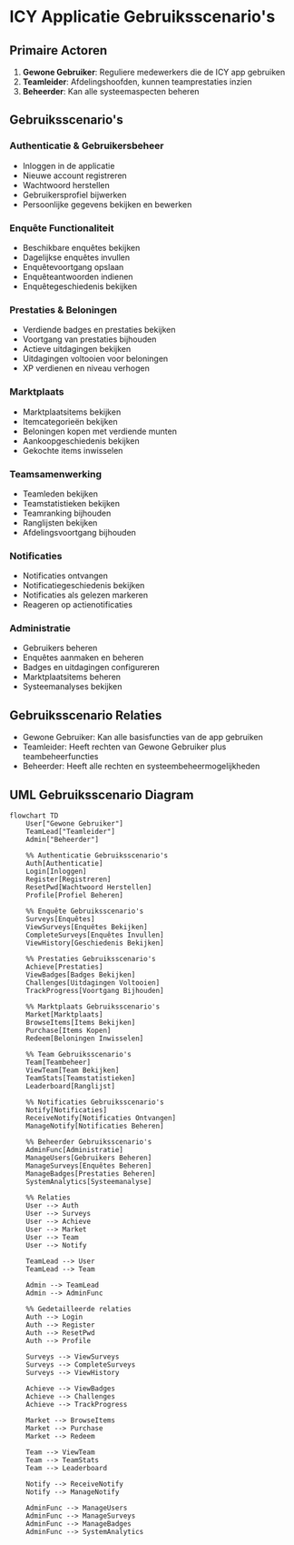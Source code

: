 # ICY Applicatie Gebruiksscenario's

## Primaire Actoren

1. **Gewone Gebruiker**: Reguliere medewerkers die de ICY app gebruiken
2. **Teamleider**: Afdelingshoofden, kunnen teamprestaties inzien
3. **Beheerder**: Kan alle systeemaspecten beheren

## Gebruiksscenario's

### Authenticatie & Gebruikersbeheer
- Inloggen in de applicatie
- Nieuwe account registreren
- Wachtwoord herstellen
- Gebruikersprofiel bijwerken
- Persoonlijke gegevens bekijken en bewerken

### Enquête Functionaliteit
- Beschikbare enquêtes bekijken
- Dagelijkse enquêtes invullen
- Enquêtevoortgang opslaan
- Enquêteantwoorden indienen
- Enquêtegeschiedenis bekijken

### Prestaties & Beloningen
- Verdiende badges en prestaties bekijken
- Voortgang van prestaties bijhouden
- Actieve uitdagingen bekijken
- Uitdagingen voltooien voor beloningen
- XP verdienen en niveau verhogen

### Marktplaats
- Marktplaatsitems bekijken
- Itemcategorieën bekijken
- Beloningen kopen met verdiende munten
- Aankoopgeschiedenis bekijken
- Gekochte items inwisselen

### Teamsamenwerking
- Teamleden bekijken
- Teamstatistieken bekijken
- Teamranking bijhouden
- Ranglijsten bekijken
- Afdelingsvoortgang bijhouden

### Notificaties
- Notificaties ontvangen
- Notificatiegeschiedenis bekijken
- Notificaties als gelezen markeren
- Reageren op actienotificaties

### Administratie
- Gebruikers beheren
- Enquêtes aanmaken en beheren
- Badges en uitdagingen configureren
- Marktplaatsitems beheren
- Systeemanalyses bekijken

## Gebruiksscenario Relaties

- Gewone Gebruiker: Kan alle basisfuncties van de app gebruiken
- Teamleider: Heeft rechten van Gewone Gebruiker plus teambeheerfuncties
- Beheerder: Heeft alle rechten en systeembeheermogelijkheden

## UML Gebruiksscenario Diagram

```mermaid
flowchart TD
    User["Gewone Gebruiker"]
    TeamLead["Teamleider"]
    Admin["Beheerder"]
    
    %% Authenticatie Gebruiksscenario's
    Auth[Authenticatie]
    Login[Inloggen]
    Register[Registreren]
    ResetPwd[Wachtwoord Herstellen]
    Profile[Profiel Beheren]
    
    %% Enquête Gebruiksscenario's
    Surveys[Enquêtes]
    ViewSurveys[Enquêtes Bekijken]
    CompleteSurveys[Enquêtes Invullen]
    ViewHistory[Geschiedenis Bekijken]
    
    %% Prestaties Gebruiksscenario's
    Achieve[Prestaties]
    ViewBadges[Badges Bekijken]
    Challenges[Uitdagingen Voltooien]
    TrackProgress[Voortgang Bijhouden]
    
    %% Marktplaats Gebruiksscenario's
    Market[Marktplaats]
    BrowseItems[Items Bekijken]
    Purchase[Items Kopen]
    Redeem[Beloningen Inwisselen]
    
    %% Team Gebruiksscenario's
    Team[Teambeheer]
    ViewTeam[Team Bekijken]
    TeamStats[Teamstatistieken]
    Leaderboard[Ranglijst]
    
    %% Notificaties Gebruiksscenario's
    Notify[Notificaties]
    ReceiveNotify[Notificaties Ontvangen]
    ManageNotify[Notificaties Beheren]
    
    %% Beheerder Gebruiksscenario's
    AdminFunc[Administratie]
    ManageUsers[Gebruikers Beheren]
    ManageSurveys[Enquêtes Beheren]
    ManageBadges[Prestaties Beheren]
    SystemAnalytics[Systeemanalyse]
    
    %% Relaties
    User --> Auth
    User --> Surveys
    User --> Achieve
    User --> Market
    User --> Team
    User --> Notify
    
    TeamLead --> User
    TeamLead --> Team
    
    Admin --> TeamLead
    Admin --> AdminFunc
    
    %% Gedetailleerde relaties
    Auth --> Login
    Auth --> Register
    Auth --> ResetPwd
    Auth --> Profile
    
    Surveys --> ViewSurveys
    Surveys --> CompleteSurveys
    Surveys --> ViewHistory
    
    Achieve --> ViewBadges
    Achieve --> Challenges
    Achieve --> TrackProgress
    
    Market --> BrowseItems
    Market --> Purchase
    Market --> Redeem
    
    Team --> ViewTeam
    Team --> TeamStats
    Team --> Leaderboard
    
    Notify --> ReceiveNotify
    Notify --> ManageNotify
    
    AdminFunc --> ManageUsers
    AdminFunc --> ManageSurveys
    AdminFunc --> ManageBadges
    AdminFunc --> SystemAnalytics
```
